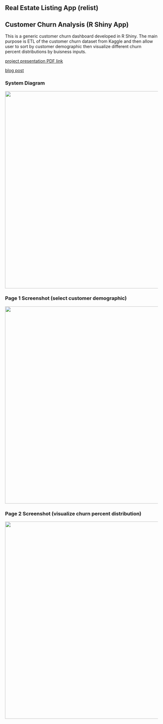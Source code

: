 ## Real Estate Listing App (relist)

## Customer Churn Analysis (R Shiny App)
This is a generic customer churn dashboard developed in R Shiny. The main purpose is ETL of the customer churn dataset from Kaggle and then allow user to sort by customer demographic then visualize different churn percent distributions by buisness inputs.

[project presentation PDF link](presentaion.pdf)

[blog post](https://nycdatascience.com/blog/meetup/r-shiny-customer-churn/)

### System Diagram

<img src="./assets/system_diagram.png" width="650">

### Page 1 Screenshot (select customer demographic)

<img src="./assets/app_page1.png" width="650">

### Page 2 Screenshot (visualize churn percent distribution)

<img src="./assets/app_page2.png" width="650">